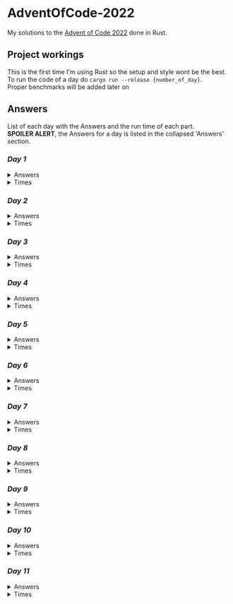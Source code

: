 # AdventOfCode-2022
My solutions to the [Advent of Code 2022](https://adventofcode.com/2022) done in Rust.

## Project workings
This is the first time I'm using Rust so the setup and style wont be the best.  
To run the code of a day do `cargo run --release {number_of_day}`.  
Proper benchmarks will be added later on

## Answers
List of each day with the Answers and the run time of each part.  
**SPOILER ALERT**, the Answers for a day is listed in the collapsed 'Answers' section.

### *Day 1*
<details><summary>Answers</summary><p>

1. 72240
2. 208622
</p></details>
<details><summary>Times</summary><p>

1. 0.2131 ms
2. 0.1773 ms
</p></details>

### *Day 2*
<details><summary>Answers</summary><p>

1. 9241
2. 14610
</p></details>
<details><summary>Times</summary><p>

1. 0.0616 ms
2. 0.0529 ms
</p></details>

### *Day 3*
<details><summary>Answers</summary><p>

1. 7824
2. 2798
</p></details>
<details><summary>Times</summary><p>

1. 0.0916 ms
2. 0.1042 ms
</p></details>

### *Day 4*
<details><summary>Answers</summary><p>

1. 567
2. 907
</p></details>
<details><summary>Times</summary><p>

1. 0.2425 ms
2. 0.2483 ms
</p></details>

### *Day 5*
<details><summary>Answers</summary><p>

1. ZSQVCCJLL
2. QZFJRWHGS
</p></details>
<details><summary>Times</summary><p>

1. 0.0893 ms
2. 0.0988 ms
</p></details>

### *Day 6*
<details><summary>Answers</summary><p>

1. 1816
2. 2625
</p></details>
<details><summary>Times</summary><p>

1. 0.0799 ms
2. 0.4402 ms
</p></details>

### *Day 7*
<details><summary>Answers</summary><p>

1. 1491614
2. 6400111
</p></details>
<details><summary>Times</summary><p>

1. 0.2753 ms
2. 0.2743 ms
</p></details>

### *Day 8*
<details><summary>Answers</summary><p>

1. 1698
2. 672280
</p></details>
<details><summary>Times</summary><p>

1. 0.1069 ms
2. 0.2920 ms
</p></details>

### *Day 9*
<details><summary>Answers</summary><p>

1. 6332
2. 2511
</p></details>
<details><summary>Times</summary><p>

1. 0.5599 ms
2. 0.9326 ms
</p></details>

### *Day 10*
<details><summary>Answers</summary><p>

1. 14860
2. (almost right I guess):  
```
##...##..####.####.#..#.#..#.###..#..#..  
..#.#..#....#.#....#..#.#..#.#..#.#.#...  
..#.#......#..###..####.#..#.#..#.##....  
##..#.##..#...#....#..#.#..#.###..#.#...  
.#..#..#.#....#....#..#.#..#.#.#..#.#...  
..#..###.####.####.#..#..##..#..#.#..#..  
```
</p></details>
<details><summary>Times</summary><p>

1. 0.0232 ms
2. 0.0332 ms
</p></details>


### *Day 11*
<details><summary>Answers</summary><p>

1. 78678
2. 15333249714
</p></details>
<details><summary>Times</summary><p>

1. 0.0518 ms
2. 12.2039 ms
</p></details>
